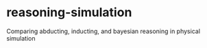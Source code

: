 # reasoning-simulation
Comparing abducting, inducting, and bayesian reasoning in physical simulation
